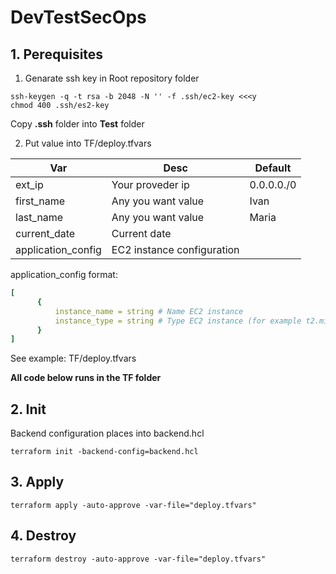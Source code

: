 # DevTestSecOps

## 1. Perequisites

1. Genarate ssh key
in Root repository folder

```
ssh-keygen -q -t rsa -b 2048 -N '' -f .ssh/ec2-key <<<y
chmod 400 .ssh/es2-key
```
Copy **.ssh** folder into **Test** folder 

2. Put value into TF/deploy.tfvars

|Var               |Desc                       |Default    |
|------------------|---------------------------|-----------|
|ext_ip            |Your proveder ip           |0.0.0.0./0 |
|first_name        |Any you want value         |Ivan       |
|last_name         |Any you want value         |Maria      |
|current_date      |Current date               |           |
|application_config|EC2 instance configuration |           |

application_config format:
```yaml
[
      {
          instance_name = string # Name EC2 instance
          instance_type = string # Type EC2 instance (for example t2.micro)
      }
]
```
See example: TF/deploy.tfvars

**All code below runs in the TF folder**
## 2. Init
Backend configuration places into backend.hcl 
```
terraform init -backend-config=backend.hcl
```

## 3. Apply

```
terraform apply -auto-approve -var-file="deploy.tfvars"
```

## 4. Destroy

```
terraform destroy -auto-approve -var-file="deploy.tfvars"
```
